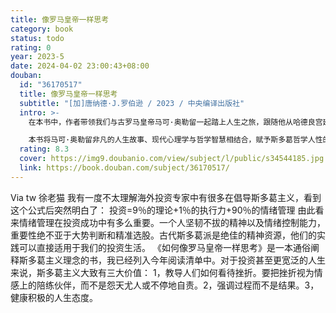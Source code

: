 ```yaml
---
title: 像罗马皇帝一样思考
category: book
status: todo
rating: 0
year: 2023-5
date: 2024-04-02 23:00:43+08:00
douban:
  id: "36170517"
  title: 像罗马皇帝一样思考
  subtitle: "[加]唐纳德·J.罗伯逊 / 2023 / 中央编译出版社"
  intro: >-
    在本书中，作者带领我们与古罗马皇帝马可·奥勒留一起踏上人生之旅，跟随他从哈德良宫廷的年轻贵族，逐步成长为罗马帝国大权在握的皇帝；见证他如何在一生中经历困顿、危难和极度的心灵挑战，依然保有一份内心的宁静明澈与高贵的人格。作者展示了马可·奥勒留如何借由斯多葛哲学，建立起强大的精神韧性与情感弹性，以应对外部世界复杂的挑战和巨大的逆境。同时，他也邀请我们通过马可的哲学眼光思考问题，看待人生，将相同的方法应用于自己的生活中。

    本书将马可·奥勒留非凡的人生故事、现代心理学与哲学智慧相结合，赋予斯多葛哲学人性的面孔和真实的榜样，为处理我们今天面临的道德和心理挑战提供了实用的指南。
  rating: 8.3
  cover: https://img9.doubanio.com/view/subject/l/public/s34544185.jpg
  link: https://book.douban.com/subject/36170517/
---
```


Via tw 徐老猫 我有一度不太理解海外投资专家中有很多在倡导斯多葛主义，看到这个公式后突然明白了：
投资=9％的理论+1％的执行力+90％的情绪管理
由此看来情绪管理在投资成功中有多么重要。一个人坚韧不拔的精神以及情绪控制能力，重要性绝不亚于大势判断和精准选股。古代斯多葛派是绝佳的精神资源，他们的实践可以直接适用于我们的投资生活。
《如何像罗马皇帝一样思考》是一本通俗阐释斯多葛主义理念的书，我已经列入今年阅读清单中。对于投资甚至更宽泛的人生来说，斯多葛主义大致有三大价值：
1，教导人们如何看待挫折。要把挫折视为情感上的陪练伙伴，而不是怨天尤人或不停地自责。2，强调过程而不是结果。3，健康积极的人生态度。
